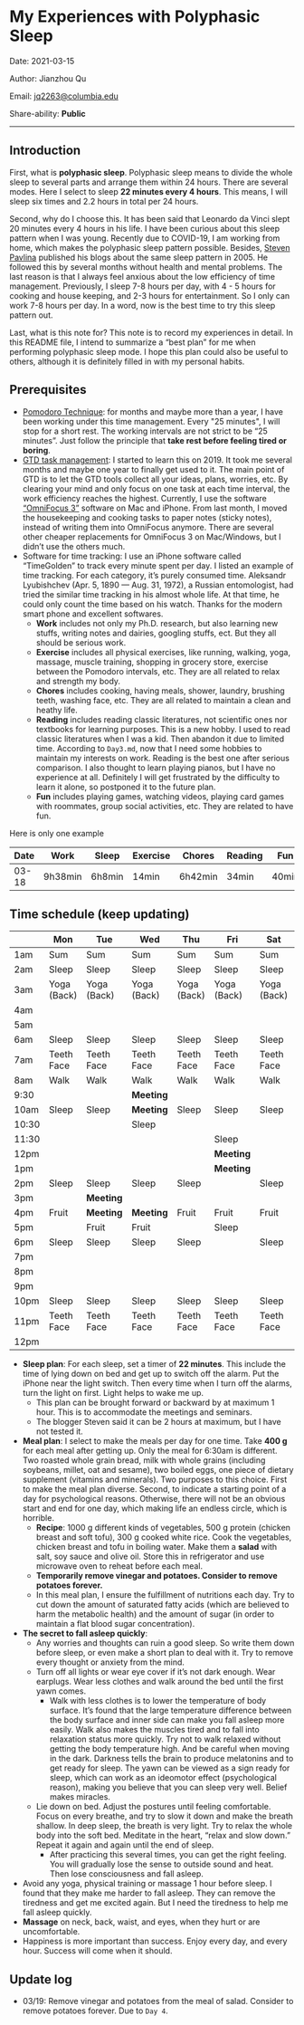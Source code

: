 # My Experiences with Polyphasic Sleep

Date: 2021-03-15

Author: Jianzhou Qu

Email: <jq2263@columbia.edu>

Share-ability: **Public**

---

## Introduction

First, what is **polyphasic sleep**. Polyphasic sleep means to divide the whole sleep to several parts and arrange them within 24 hours. There are several modes. Here I select to sleep **22 minutes every 4 hours**. This means, I will sleep six times and 2.2 hours in total per 24 hours.

Second, why do I choose this. It has been said that Leonardo da Vinci slept 20 minutes every 4 hours in his life. I have been curious about this sleep pattern when I was young. Recently due to COVID-19, I am working from home, which makes the polyphasic sleep pattern possible. Besides, [Steven Pavlina](https://stevepavlina.com/blog/2005/10/polyphasic-sleep/) published his blogs about the same sleep pattern in 2005. He followed this by several months without health and mental problems. The last reason is that I always feel anxious about the low efficiency of time management. Previously, I sleep 7-8 hours per day, with 4 - 5 hours for cooking and house keeping, and 2-3 hours for entertainment. So I only can work 7-8 hours per day. In a word, now is the best time to try this sleep pattern out.

Last, what is this note for? This note is to record my experiences in detail. In this README file, I intend to summarize a “best plan” for me when performing polyphasic sleep mode. I hope this plan could also be useful to others, although it is definitely filled in with my personal habits.

## Prerequisites

- [Pomodoro Technique](https://en.wikipedia.org/wiki/Pomodoro_Technique#:~:text=The%20Pomodoro%20Technique%20is%20a,length%2C%20separated%20by%20short%20breaks.): for months and maybe more than a year, I have been working under this time management. Every "25 minutes", I will stop for a short rest.  The working intervals are not strict to be “25 minutes”. Just follow the principle that **take rest before feeling tired or boring**.
- [GTD task management](https://en.wikipedia.org/wiki/Getting_Things_Done): I started to learn this on 2019. It took me several months and maybe one year to finally get used to it. The main point of GTD is to let the GTD tools collect all your ideas, plans, worries, etc. By clearing your mind and only focus on one task at each time interval, the work efficiency reaches the highest. Currently, I use the software [“OmniFocus 3”](https://www.omnigroup.com/omnifocus/ios) software on Mac and iPhone. From last month, I moved the housekeeping and cooking tasks to paper notes (sticky notes), instead of writing them into OmniFocus anymore. There are several other cheaper replacements for OmniFocus 3 on Mac/Windows, but  I didn’t use the others much.
- Software for time tracking: I use an iPhone software called “TimeGolden” to track every minute spent per day. I listed an example of time tracking. For each category, it’s purely consumed time. Aleksandr Lyubishchev (Apr. 5, 1890 — Aug. 31, 1972), a Russian entomologist, had tried the similar time tracking in his almost whole life. At that time, he could only count the time based on his watch. Thanks for the modern smart phone and excellent softwares. 
    - **Work** includes not only my Ph.D. research, but also learning new stuffs,  writing notes and dairies, googling stuffs, ect. But they all should be serious work. 
    - **Exercise** includes all physical exercises, like running, walking, yoga, massage, muscle training, shopping in grocery store, exercise between the Pomodoro intervals, etc. They are all related to relax and strength my body.
    - **Chores** includes cooking, having meals, shower, laundry, brushing teeth, washing face, etc. They are all related to maintain a clean and heathy life.
    - **Reading** includes reading classic literatures, not scientific ones nor textbooks for learning purposes. This is a new hobby. I used to read classic literatures when I was a kid. Then abandon it due to limited time. According to `Day3.md`, now that I need some hobbies to maintain my interests on work. Reading is the best one after serious comparison. I also thought to learn playing pianos, but I have no experience at all. Definitely I will get frustrated by the difficulty to learn it alone, so postponed it to the future plan.
    - **Fun** includes playing games, watching videos, playing card games with roommates, group social activities, etc. They are related to have fun. 

Here is only one example

| Date  | Work    | Sleep  | Exercise | Chores  | Reading | Fun   |
| ----- | ------- | ------ | -------- | ------- | ------- | ----- |
| 03-18 | 9h38min | 6h8min | 14min    | 6h42min | 34min   | 40min |

## Time schedule (keep updating)

|       | Mon         | Tue         | Wed         | Thu         | Fri         | Sat         | Sun         |
| ----- | ----------- | ----------- | ----------- | ----------- | ----------- | ----------- | ----------- |
| 1am   | Sum         | Sum         | Sum         | Sum         | Sum         | Sum         | Sum         |
| 2am   | Sleep       | Sleep       | Sleep       | Sleep       | Sleep       | Sleep       | Sleep       |
| 3am   | Yoga (Back) | Yoga (Back) | Yoga (Back) | Yoga (Back) | Yoga (Back) | Yoga (Back) | Yoga (Back) |
| 4am   |             |             |             |             |             |             |             |
| 5am   |             |             |             |             |             |             |             |
| 6am   | Sleep       | Sleep       | Sleep       | Sleep       | Sleep       | Sleep       | Sleep       |
| 7am   | Teeth Face  | Teeth Face  | Teeth Face  | Teeth Face  | Teeth Face  | Teeth Face  | Teeth Face  |
| 8am   | Walk        | Walk        | Walk        | Walk        | Walk        | Walk        | Walk        |
| 9:30  |             |             | **Meeting** |             |             |             |             |
| 10am  | Sleep       | Sleep       | **Meeting** | Sleep       | Sleep       | Sleep       | Sleep       |
| 10:30 |             |             | Sleep       |             |             |             |             |
| 11:30 |             |             |             |             | Sleep       |             |             |
| 12pm  |             |             |             |             | **Meeting** |             |             |
| 1pm   |             |             |             |             | **Meeting** |             |             |
| 2pm   | Sleep       | Sleep       | Sleep       | Sleep       |             | Sleep       | Sleep       |
| 3pm   |             | **Meeting** |             |             |             |             |             |
| 4pm   | Fruit       | **Meeting** | **Meeting** | Fruit       | Fruit       | Fruit       | Fruit       |
| 5pm   |             | Fruit       | Fruit       |             | Sleep       |             |             |
| 6pm   | Sleep       | Sleep       | Sleep       | Sleep       |             | Sleep       | Sleep       |
| 7pm   |             |             |             |             |             |             |             |
| 8pm   |             |             |             |             |             |             |             |
| 9pm   |             |             |             |             |             |             |             |
| 10pm  | Sleep       | Sleep       | Sleep       | Sleep       | Sleep       | Sleep       | Sleep       |
| 11pm  | Teeth Face  | Teeth Face  | Teeth Face  | Teeth Face  | Teeth Face  | Teeth Face  | Teeth Face  |
| 12pm  |             |             |             |             |             |             |             |



-  **Sleep plan**: For each sleep, set a timer of **22 minutes**. This include the time of lying down on bed and get up to switch off the alarm. Put the iPhone near the light switch. Then every time when I turn off the alarms, turn the light on first. Light helps to wake me up.
    - This plan can be brought forward or backward by at maximum 1 hour. This is to accommodate the meetings and seminars. 
    - The blogger Steven said it can be 2 hours at maximum, but I have not tested it. 
- **Meal plan**: I select to make the meals per day for one time. Take **400 g** for each meal after getting up. Only the meal for 6:30am is different. Two roasted whole grain bread, milk with whole grains (including soybeans,  millet, oat and sesame), two boiled eggs, one piece of dietary supplement (vitamins and minerals). Two purposes to this choice. First to make the meal plan diverse. Second, to indicate a starting point of a day for psychological reasons. Otherwise, there will not be an obvious start and end for one day, which making life an endless circle, which is horrible.
    - **Recipe**: 1000 g different kinds of vegetables, 500 g protein (chicken breast and soft tofu), 300 g cooked white rice. Cook the vegetables, chicken breast and tofu in boiling water. Make them a **salad** with salt, soy sauce and olive oil.  Store this in refrigerator and use microwave oven to reheat before each meal.
    - **Temporarily remove vinegar and potatoes. Consider to remove potatoes forever.** 
    - In this meal plan, I ensure the fulfillment of nutritions each day. Try to cut down the amount of saturated fatty acids (which are believed to harm the metabolic health) and the amount of sugar (in order to maintain a flat blood sugar concentration). 
- **The secret to fall asleep quickly**:
    - Any worries and thoughts can ruin a good sleep. So write them down before sleep, or even make a short plan to deal with it. Try to remove every thought or anxiety from the mind.
    - Turn off all lights or wear eye cover if it’s not dark enough. Wear earplugs. Wear less clothes and walk around the bed until the first yawn comes. 
        - Walk with less clothes is to lower the temperature of body surface. It’s found that the large temperature difference between the body surface and inner side can make you fall asleep more easily. Walk also makes the muscles tired and to fall into relaxation status more quickly. Try not to walk relaxed without getting the body temperature high. And be careful when moving in the dark. Darkness tells the brain to produce melatonins and to get ready for sleep. The yawn can be viewed as a sign ready for sleep, which can work as an ideomotor effect (psychological reason), making you believe that you can sleep very well. Belief makes miracles.
    - Lie down on bed. Adjust the postures until feeling comfortable. Focus on every breathe, and try to slow it down and make the breath shallow. In deep sleep, the breath is very light. Try to relax the whole body into the soft bed. Meditate in the heart, “relax and slow down.” Repeat it again and again until the end of sleep.
        - After practicing this several times, you can get the right feeling. You will gradually lose the sense to outside sound and heat. Then lose consciousness and fall asleep.
- Avoid any yoga, physical training or massage 1 hour before sleep. I found that they make me harder to fall asleep. They can remove the tiredness and get me excited again. But I need the tiredness to help me fall asleep quickly. 
- **Massage** on neck, back, waist, and eyes, when they hurt or are uncomfortable.
- Happiness is more important than success. Enjoy every day, and every hour. Success will come when it should.

## Update log

- 03/19: Remove vinegar and potatoes from the meal of salad. Consider to remove potatoes forever. Due to `Day 4`. 